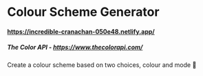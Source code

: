 # Colour Scheme Generator
#### https://incredible-cranachan-050e48.netlify.app/
##### The Color API - https://www.thecolorapi.com/

Create a colour scheme based on two choices, colour and mode
🌈
